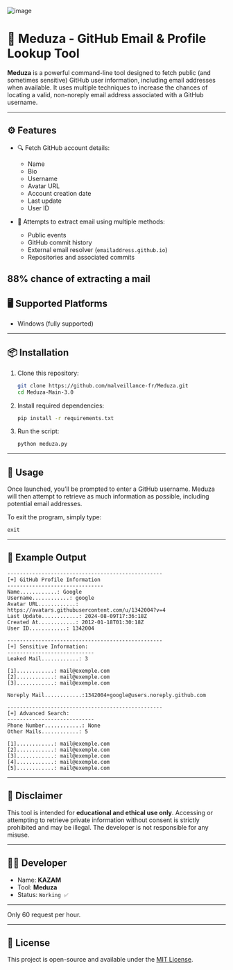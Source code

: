 ![image](https://github.com/user-attachments/assets/ec3e9446-7c60-4b50-8fe7-3c67c43b8540)



# 🪼 Meduza - GitHub Email & Profile Lookup Tool

**Meduza** is a powerful command-line tool designed to fetch public (and sometimes sensitive) GitHub user information, including email addresses when available. It uses multiple techniques to increase the chances of locating a valid, non-noreply email address associated with a GitHub username.

---

## ⚙️ Features

- 🔍 Fetch GitHub account details:
  - Name
  - Bio
  - Username
  - Avatar URL
  - Account creation date
  - Last update
  - User ID

- 📧 Attempts to extract email using multiple methods:

  - Public events
  - GitHub commit history
  - External email resolver (`emailaddress.github.io`)
  - Repositories and associated commits

88% chance of extracting a mail
---

## 🖥️ Supported Platforms

- Windows (fully supported)

---

## 📦 Installation

1. Clone this repository:
   ```bash
   git clone https://github.com/malveillance-fr/Meduza.git
   cd Meduza-Main-3.0
   ```

2. Install required dependencies:
   ```bash
   pip install -r requirements.txt
   ```

3. Run the script:
   ```bash
   python meduza.py
   ```

---

## 🧠 Usage

Once launched, you’ll be prompted to enter a GitHub username. Meduza will then attempt to retrieve as much information as possible, including potential email addresses.

To exit the program, simply type:
```
exit
```

---

## 📜 Example Output

```
--------------------------------------------------
[+] GitHub Profile Information
-------------------------------
Name............: Google
Username............: google
Avatar URL............: https://avatars.githubusercontent.com/u/1342004?v=4
Last Update............: 2024-08-09T17:36:18Z
Created At............: 2012-01-18T01:30:18Z
User ID............: 1342004

--------------------------------------------------
[+] Sensitive Information:
----------------------------
Leaked Mail............: 3

[1]............: mail@exemple.com
[2]............: mail@exemple.com
[3]............: mail@exemple.com

Noreply Mail............:1342004+google@users.noreply.github.com

--------------------------------------------------
[+] Advanced Search:
----------------------------
Phone Number............: None
Other Mails............: 5

[1]............: mail@exemple.com
[2]............: mail@exemple.com
[3]............: mail@exemple.com
[4]............: mail@exemple.com
[5]............: mail@exemple.com

```

---

## 🛑 Disclaimer

This tool is intended for **educational and ethical use only**. Accessing or attempting to retrieve private information without consent is strictly prohibited and may be illegal. The developer is not responsible for any misuse.

---

## 👨‍💻 Developer

- Name: **KAZAM**
- Tool: **Meduza**
- Status: `Working ✅`

---

Only 60 request per hour.

---
## 📌 License

This project is open-source and available under the [MIT License](LICENSE).
